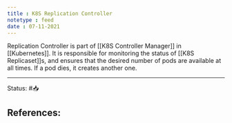 ```yaml
---
title : K8S Replication Controller
notetype : feed
date : 07-11-2021
---
```


Replication Controller is part of [[K8S Controller Manager]] in [[Kubernetes]]. It is responsible for monitoring the status of [[K8S Replicaset]]s, and ensures that the desired number of pods are available at all times. If a pod dies, it creates another one.

-----

Status: #📥

References:
- 
